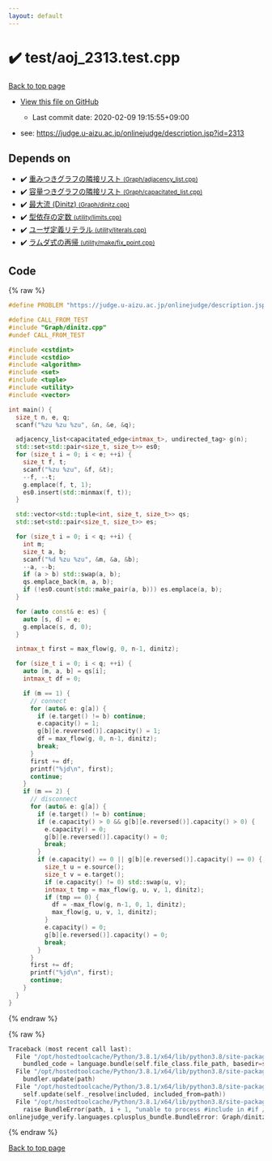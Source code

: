 ```yaml
---
layout: default
---
```


<!-- mathjax config similar to math.stackexchange -->
<script type="text/javascript" async
  src="https://cdnjs.cloudflare.com/ajax/libs/mathjax/2.7.5/MathJax.js?config=TeX-MML-AM_CHTML">
</script>
<script type="text/x-mathjax-config">
  MathJax.Hub.Config({
    TeX: { equationNumbers: { autoNumber: "AMS" }},
    tex2jax: {
      inlineMath: [ ['$','$'] ],
      processEscapes: true
    },
    "HTML-CSS": { matchFontHeight: false },
    displayAlign: "left",
    displayIndent: "2em"
  });
</script>

<script type="text/javascript" src="https://cdnjs.cloudflare.com/ajax/libs/jquery/3.4.1/jquery.min.js"></script>
<script src="https://cdn.jsdelivr.net/npm/jquery-balloon-js@1.1.2/jquery.balloon.min.js" integrity="sha256-ZEYs9VrgAeNuPvs15E39OsyOJaIkXEEt10fzxJ20+2I=" crossorigin="anonymous"></script>
<script type="text/javascript" src="../../assets/js/copy-button.js"></script>
<link rel="stylesheet" href="../../assets/css/copy-button.css" />


# :heavy_check_mark: test/aoj_2313.test.cpp

<a href="../../index.html">Back to top page</a>

* <a href="{{ site.github.repository_url }}/blob/master/test/aoj_2313.test.cpp">View this file on GitHub</a>
    - Last commit date: 2020-02-09 19:15:55+09:00


* see: <a href="https://judge.u-aizu.ac.jp/onlinejudge/description.jsp?id=2313">https://judge.u-aizu.ac.jp/onlinejudge/description.jsp?id=2313</a>


## Depends on

* :heavy_check_mark: <a href="../../library/Graph/adjacency_list.cpp.html">重みつきグラフの隣接リスト <small>(Graph/adjacency_list.cpp)</small></a>
* :heavy_check_mark: <a href="../../library/Graph/capacitated_list.cpp.html">容量つきグラフの隣接リスト <small>(Graph/capacitated_list.cpp)</small></a>
* :heavy_check_mark: <a href="../../library/Graph/dinitz.cpp.html">最大流 (Dinitz) <small>(Graph/dinitz.cpp)</small></a>
* :heavy_check_mark: <a href="../../library/utility/limits.cpp.html">型依存の定数 <small>(utility/limits.cpp)</small></a>
* :heavy_check_mark: <a href="../../library/utility/literals.cpp.html">ユーザ定義リテラル <small>(utility/literals.cpp)</small></a>
* :heavy_check_mark: <a href="../../library/utility/make/fix_point.cpp.html">ラムダ式の再帰 <small>(utility/make/fix_point.cpp)</small></a>


## Code

<a id="unbundled"></a>
{% raw %}
```cpp
#define PROBLEM "https://judge.u-aizu.ac.jp/onlinejudge/description.jsp?id=2313"

#define CALL_FROM_TEST
#include "Graph/dinitz.cpp"
#undef CALL_FROM_TEST

#include <cstdint>
#include <cstdio>
#include <algorithm>
#include <set>
#include <tuple>
#include <utility>
#include <vector>

int main() {
  size_t n, e, q;
  scanf("%zu %zu %zu", &n, &e, &q);

  adjacency_list<capacitated_edge<intmax_t>, undirected_tag> g(n);
  std::set<std::pair<size_t, size_t>> es0;
  for (size_t i = 0; i < e; ++i) {
    size_t f, t;
    scanf("%zu %zu", &f, &t);
    --f, --t;
    g.emplace(f, t, 1);
    es0.insert(std::minmax(f, t));
  }

  std::vector<std::tuple<int, size_t, size_t>> qs;
  std::set<std::pair<size_t, size_t>> es;

  for (size_t i = 0; i < q; ++i) {
    int m;
    size_t a, b;
    scanf("%d %zu %zu", &m, &a, &b);
    --a, --b;
    if (a > b) std::swap(a, b);
    qs.emplace_back(m, a, b);
    if (!es0.count(std::make_pair(a, b))) es.emplace(a, b);
  }

  for (auto const& e: es) {
    auto [s, d] = e;
    g.emplace(s, d, 0);
  }

  intmax_t first = max_flow(g, 0, n-1, dinitz);

  for (size_t i = 0; i < q; ++i) {
    auto [m, a, b] = qs[i];
    intmax_t df = 0;

    if (m == 1) {
      // connect
      for (auto& e: g[a]) {
        if (e.target() != b) continue;
        e.capacity() = 1;
        g[b][e.reversed()].capacity() = 1;
        df = max_flow(g, 0, n-1, dinitz);
        break;
      }
      first += df;
      printf("%jd\n", first);
      continue;
    }
    if (m == 2) {
      // disconnect
      for (auto& e: g[a]) {
        if (e.target() != b) continue;
        if (e.capacity() > 0 && g[b][e.reversed()].capacity() > 0) {
          e.capacity() = 0;
          g[b][e.reversed()].capacity() = 0;
          break;
        }
        if (e.capacity() == 0 || g[b][e.reversed()].capacity() == 0) {
          size_t u = e.source();
          size_t v = e.target();
          if (e.capacity() != 0) std::swap(u, v);
          intmax_t tmp = max_flow(g, u, v, 1, dinitz);
          if (tmp == 0) {
            df = -max_flow(g, n-1, 0, 1, dinitz);
            max_flow(g, u, v, 1, dinitz);
          }
          e.capacity() = 0;
          g[b][e.reversed()].capacity() = 0;
          break;
        }
      }
      first += df;
      printf("%jd\n", first);
      continue;
    }
  }
}

```
{% endraw %}

<a id="bundled"></a>
{% raw %}
```cpp
Traceback (most recent call last):
  File "/opt/hostedtoolcache/Python/3.8.1/x64/lib/python3.8/site-packages/onlinejudge_verify/docs.py", line 348, in write_contents
    bundled_code = language.bundle(self.file_class.file_path, basedir=self.cpp_source_path)
  File "/opt/hostedtoolcache/Python/3.8.1/x64/lib/python3.8/site-packages/onlinejudge_verify/languages/cplusplus.py", line 63, in bundle
    bundler.update(path)
  File "/opt/hostedtoolcache/Python/3.8.1/x64/lib/python3.8/site-packages/onlinejudge_verify/languages/cplusplus_bundle.py", line 182, in update
    self.update(self._resolve(included, included_from=path))
  File "/opt/hostedtoolcache/Python/3.8.1/x64/lib/python3.8/site-packages/onlinejudge_verify/languages/cplusplus_bundle.py", line 181, in update
    raise BundleError(path, i + 1, "unable to process #include in #if / #ifdef / #ifndef other than include guards")
onlinejudge_verify.languages.cplusplus_bundle.BundleError: Graph/dinitz.cpp: line 10: unable to process #include in #if / #ifdef / #ifndef other than include guards

```
{% endraw %}

<a href="../../index.html">Back to top page</a>

